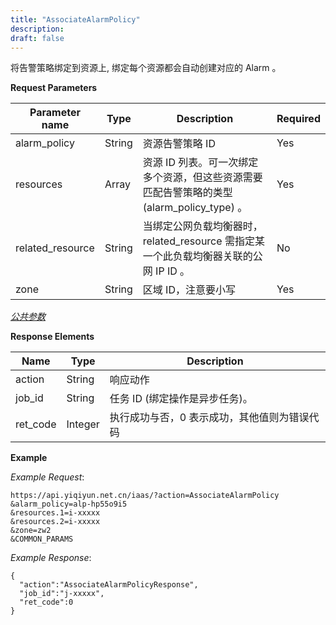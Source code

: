 ```yaml
---
title: "AssociateAlarmPolicy"
description: 
draft: false
---
```


将告警策略绑定到资源上, 绑定每个资源都会自动创建对应的 Alarm 。

**Request Parameters**

| Parameter name | Type | Description | Required |
| --- | --- | --- | --- |
| alarm_policy | String | 资源告警策略 ID | Yes |
| resources | Array | 资源 ID 列表。可一次绑定多个资源，但这些资源需要匹配告警策略的类型 (alarm_policy_type) 。 | Yes |
| related_resource | String | 当绑定公网负载均衡器时，related_resource 需指定某一个此负载均衡器关联的公网 IP ID 。 | No |
| zone | String | 区域 ID，注意要小写 | Yes |

[_公共参数_](../../../parameters/)

**Response Elements**

| Name | Type | Description |
| --- | --- | --- |
| action | String | 响应动作 |
| job_id | String | 任务 ID (绑定操作是异步任务)。 |
| ret_code | Integer | 执行成功与否，0 表示成功，其他值则为错误代码 |

**Example**

_Example Request_:

```
https://api.yiqiyun.net.cn/iaas/?action=AssociateAlarmPolicy
&alarm_policy=alp-hp55o9i5
&resources.1=i-xxxxx
&resources.2=i-xxxxx
&zone=zw2
&COMMON_PARAMS
```

_Example Response_:

```
{
  "action":"AssociateAlarmPolicyResponse",
  "job_id":"j-xxxxx",
  "ret_code":0
}
```
